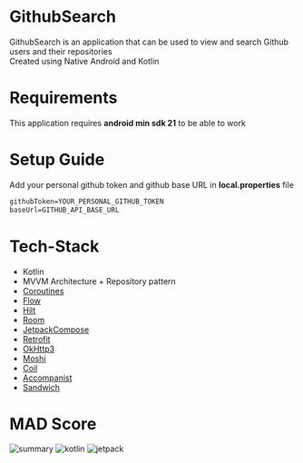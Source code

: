 # GithubSearch

GithubSearch is an application that can be used to view and search Github users and their repositories<br>
Created using Native Android and Kotlin

# Requirements
This application requires **android min sdk 21** to be able to work

# Setup Guide
Add your personal github token and github base URL in **local.properties** file
```xml
githubToken=YOUR_PERSONAL_GITHUB_TOKEN
baseUrl=GITHUB_API_BASE_URL
```

# Tech-Stack
- Kotlin
- MVVM Architecture + Repository pattern
- [Coroutines](https://github.com/Kotlin/kotlinx.coroutines)
- [Flow](https://kotlin.github.io/kotlinx.coroutines/kotlinx-coroutines-core/kotlinx.coroutines.flow/-flow/)
- [Hilt](https://dagger.dev/hilt/)
- [Room](https://developer.android.com/jetpack/androidx/releases/room)
- [JetpackCompose](https://developer.android.com/jetpack/compose)
- [Retrofit](https://github.com/square/retrofit)
- [OkHttp3](https://github.com/square/okhttp)
- [Moshi](https://github.com/square/moshi)
- [Coil](https://github.com/coil-kt/coil)
- [Accompanist](https://github.com/google/accompanist)
- [Sandwich](https://github.com/skydoves/Sandwich)

# MAD Score
![summary](https://user-images.githubusercontent.com/17270207/153638312-34999201-10dc-47d7-b9fc-92efad168d21.png)
![kotlin](https://user-images.githubusercontent.com/17270207/153638308-b90173da-df8d-4e37-8241-eec509839ef4.png)
![jetpack](https://user-images.githubusercontent.com/17270207/153638296-b2046ae5-79cc-4845-a82d-4f72e769c62d.png)

